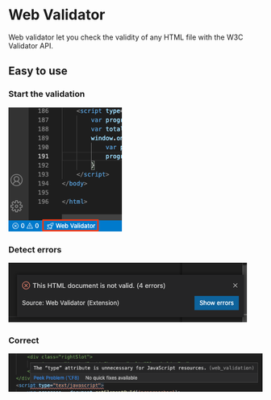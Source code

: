 # Web Validator

Web validator let you check the validity of any HTML file with the W3C Validator API.

## Easy to use
### Start the validation
![](images/command-button.png)
### Detect errors
![](images/popup.png)
### Correct
![](images/diagnostic.png)

